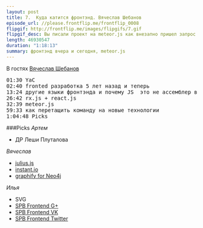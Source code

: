 ```yaml
---
layout: post
title: 7.  Куда катится фронтэнд. Вячеслав Шебанов
episode_url: //please.frontflip.me/frontflip_0008
flipgif: http://frontflip.me/images/flipgifs/7.gif
flipgif_desc: Вы писали проект на meteor.js как внезапно пришел запрос на server side rendering 
length: 46930547
duration: "1:18:13"
summary: фронтэнд вчера и сегодня, meteor.js
---
```


В гостях [Вячеслав Шебанов](https://twitter.com/thought_sync)

<pre>
01:30 YaC
02:40 fronted разработка 5 лет назад и теперь
13:24 другие языки фронтэнда и почему JS  это не ассемблер веба
26:42 rx.js + react.js
32:39 meteor.js
59:33 как перетащить команду на новые технологии
1:04:48 Picks
</pre>

###Picks
*Артем*

 - ДР Леши Плуталова

*Вячеслав*

 - [julius.js](https://github.com/zzmp/juliusjs)
 - [instant.io](http://instant.io/)
 - [graphify for Neo4j](https://github.com/kbastani/graphify)

*Илья*

 - SVG
 - [SPB Frontend G+](https://plus.google.com/communities/104754387486747286577)
 - [SPB Frontend VK](https://vk.com/spb_frontend)
 - [SPB Frontend Twitter](https://vk.com/spb_frontend)